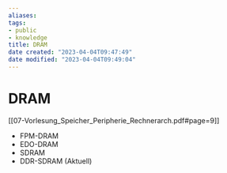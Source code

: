 ```yaml
---
aliases: 
tags: 
- public
- knowledge
title: DRAM
date created: "2023-04-04T09:47:49"
date modified: "2023-04-04T09:49:04"
---
```


# DRAM
[[07-Vorlesung_Speicher_Peripherie_Rechnerarch.pdf#page=9]]

- FPM-DRAM
- EDO-DRAM
- SDRAM
- DDR-SDRAM (Aktuell)
